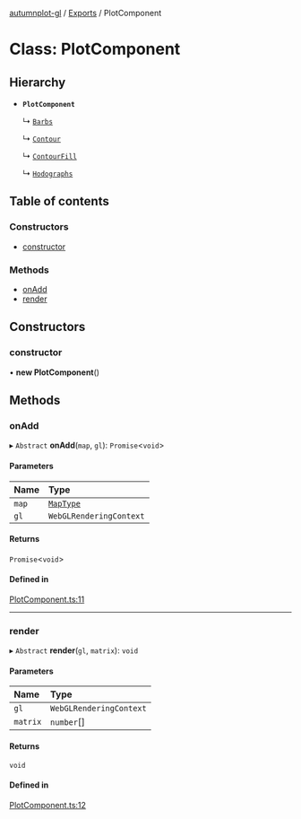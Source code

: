 [autumnplot-gl](../README.md) / [Exports](../modules.md) / PlotComponent

# Class: PlotComponent

## Hierarchy

- **`PlotComponent`**

  ↳ [`Barbs`](Barbs.md)

  ↳ [`Contour`](Contour.md)

  ↳ [`ContourFill`](ContourFill.md)

  ↳ [`Hodographs`](Hodographs.md)

## Table of contents

### Constructors

- [constructor](PlotComponent.md#constructor)

### Methods

- [onAdd](PlotComponent.md#onadd)
- [render](PlotComponent.md#render)

## Constructors

### constructor

• **new PlotComponent**()

## Methods

### onAdd

▸ `Abstract` **onAdd**(`map`, `gl`): `Promise`<`void`\>

#### Parameters

| Name | Type |
| :------ | :------ |
| `map` | [`MapType`](../modules.md#maptype) |
| `gl` | `WebGLRenderingContext` |

#### Returns

`Promise`<`void`\>

#### Defined in

[PlotComponent.ts:11](https://github.com/tsupinie/autumnplot-gl/blob/3306c37/src/PlotComponent.ts#L11)

___

### render

▸ `Abstract` **render**(`gl`, `matrix`): `void`

#### Parameters

| Name | Type |
| :------ | :------ |
| `gl` | `WebGLRenderingContext` |
| `matrix` | `number`[] |

#### Returns

`void`

#### Defined in

[PlotComponent.ts:12](https://github.com/tsupinie/autumnplot-gl/blob/3306c37/src/PlotComponent.ts#L12)
